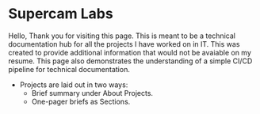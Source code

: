 # Supercam Labs

Hello, Thank you for visiting this page.  This is meant to be a technical documentation hub for all the projects I have worked on in IT.  This was created to provide additional information that would not be avaiable on my resume.  This page also demonstrates the understanding of a simple CI/CD pipeline for technical documentation.


- Projects are laid out in two ways:
	* Brief summary under About Projects.
	* One-pager briefs as Sections. 

